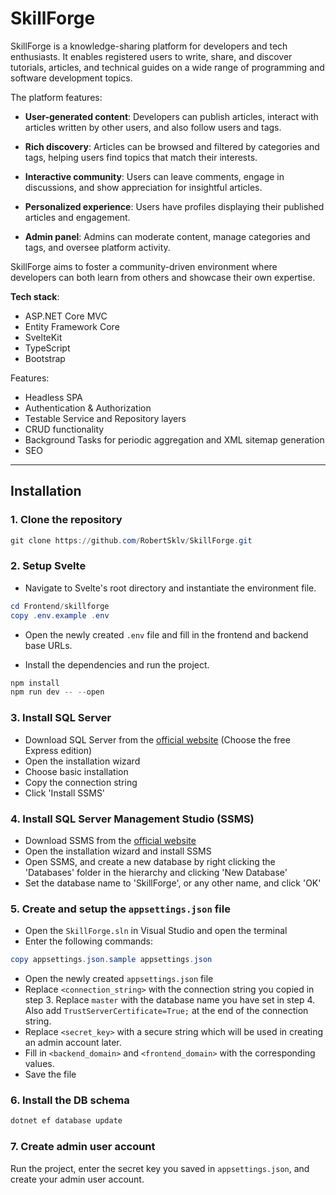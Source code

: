 # SkillForge

SkillForge is a knowledge-sharing platform for developers and tech enthusiasts. It enables registered users to write, share, and discover tutorials, articles, and technical guides on a wide range of programming and software development topics.

The platform features:

- **User-generated content**: Developers can publish articles, interact with articles written by other users, and also follow users and tags.

- **Rich discovery**: Articles can be browsed and filtered by categories and tags, helping users find topics that match their interests.

- **Interactive community**: Users can leave comments, engage in discussions, and show appreciation for insightful articles.

- **Personalized experience**: Users have profiles displaying their published articles and engagement.

- **Admin panel**: Admins can moderate content, manage categories and tags, and oversee platform activity.

SkillForge aims to foster a community-driven environment where developers can both learn from others and showcase their own expertise.

**Tech stack**:
- ASP.NET Core MVC
- Entity Framework Core
- SvelteKit
- TypeScript
- Bootstrap

Features:
- Headless SPA
- Authentication & Authorization
- Testable Service and Repository layers
- CRUD functionality
- Background Tasks for periodic aggregation and XML sitemap generation
- SEO

---

## Installation

### 1. Clone the repository

```powershell
git clone https://github.com/RobertSklv/SkillForge.git
```

### 2. Setup Svelte

- Navigate to Svelte's root directory and instantiate the environment file.
```powershell
cd Frontend/skillforge
copy .env.example .env
```

- Open the newly created `.env` file and fill in the frontend and backend base URLs.

- Install the dependencies and run the project.

```powershell
npm install
npm run dev -- --open
```

### 3. Install SQL Server

- Download SQL Server from the [official website](https://www.microsoft.com/en/sql-server/sql-server-downloads) (Choose the free Express edition)
- Open the installation wizard
- Choose basic installation
- Copy the connection string
- Click 'Install SSMS'

### 4. Install SQL Server Management Studio (SSMS)

- Download SSMS from the [official website](https://learn.microsoft.com/en-us/sql/ssms/download-sql-server-management-studio-ssms?view=sql-server-ver16&redirectedfrom=MSDN)
- Open the installation wizard and install SSMS
- Open SSMS, and create a new database by right clicking the 'Databases' folder in the hierarchy and clicking 'New Database'
- Set the database name to 'SkillForge', or any other name, and click 'OK'

### 5. Create and setup the `appsettings.json` file

- Open the `SkillForge.sln` in Visual Studio and open the terminal
- Enter the following commands:
```powershell
copy appsettings.json.sample appsettings.json
```
- Open the newly created `appsettings.json` file
- Replace `<connection_string>` with the connection string you copied in step 3. Replace `master` with the database name you have set in step 4. Also add `TrustServerCertificate=True;` at the end of the connection string.
- Replace `<secret_key>` with a secure string which will be used in creating an admin account later.
- Fill in `<backend_domain>` and `<frontend_domain>` with the corresponding values.
- Save the file

### 6. Install the DB schema

```powershell
dotnet ef database update
```

### 7. Create admin user account

Run the project, enter the secret key you saved in `appsettings.json`, and create your admin user account.